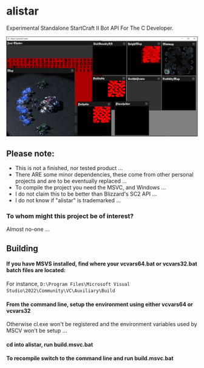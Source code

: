 # alistar
Experimental Standalone StartCraft II Bot API For The C Developer.

![Snapshot](media/alistar_0.1.PNG)


## Please note:
- This is not a finished, nor tested product ...
- There ARE some minor dependencies, these come from other personal projects and are to be eventually replaced ...
- To compile the project you need the MSVC, and Windows ...
- I do not claim this to be better than Blizzard's SC2 API ...
- I do not know if "alistar" is trademarked ...
### To whom might this project be of interest?
Almost no-one ...
## Building
#### If you have MSVS installed, find where your vcvars64.bat or vcvars32.bat batch files are located:
For instance, ```D:\Program Files\Microsoft Visual Studio\2022\Community\VC\Auxiliary\Build```
#### From the command line, setup the environment using either vcvars64 or vcvars32
Otherwise cl.exe won't be registered and the environment variables used by MSCV won't be setup ...
#### cd into alistar, run build.msvc.bat
#### To recompile switch to the command line and run build.msvc.bat
